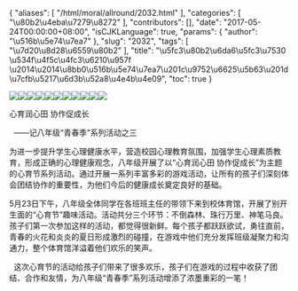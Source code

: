 {
    "aliases": [
        "/html/moral/allround/2032.html"
    ],
    "categories": [
        "\u80b2\u4eba\u7279\u8272"
    ],
    "contributors": [],
    "date": "2017-05-24T00:00:00+08:00",
    "isCJKLanguage": true,
    "params": {
        "author": "\u516b\u5e74\u7ea7"
    },
    "slug": "2032",
    "tags": [
        "\u7d20\u8d28\u6559\u80b2"
    ],
    "title": "\u5fc3\u80b2\u6da6\u5fc3\u7530 \u534f\u4f5c\u4fc3\u6210\u957f \u2014\u2014\u8bb0\u516b\u5e74\u7ea7\u201c\u9752\u6625\u5b63\u201d\u7cfb\u5217\u6d3b\u52a8\u4e4b\u4e09",
    "toc": true
}

![](https://cdn.tfls.online/mirror/full/5576341f7950836bc8802f1d39ba49c946bef57e.jpg)![](https://cdn.tfls.online/mirror/full/6331e64f948a57092478b652de60137e762a6e5e.jpg)![](https://cdn.tfls.online/mirror/full/fbe357ea65486251b8e39e11383b171176416e36.jpg)![](https://cdn.tfls.online/mirror/full/4da35f9cc89687fadf8c8717821db9d96eaf0570.jpg)![](https://cdn.tfls.online/mirror/full/d97cd6d5f59e064a15cf022fab0e68e613894113.jpg)![](https://cdn.tfls.online/mirror/full/48336f90569c39849e1f10c6b4ffb24ebd6e162a.jpg)![](https://cdn.tfls.online/mirror/full/2f732f96f10a64dd50e03f72543a01a37887e9be.jpg)![](https://cdn.tfls.online/mirror/full/e29f5089ba59b88bf5eebc8d4517e249281b901d.jpg)![](https://cdn.tfls.online/mirror/full/6bb465996846ba14c677ad567ea55969547c7004.jpg)![](https://cdn.tfls.online/mirror/full/fae772757a7ebd988ce541470d01f666d6e1fff0.jpg)![](https://cdn.tfls.online/mirror/full/dcbf253fcf1eeb3ced5a02a07398dcfe111905b4.jpg)




  





心育润心田 协作促成长




  ——记八年级“青春季”系列活动之三









为进一步提升学生心理健康水平，营造校园心理教育氛围，加强学生心理素质教育，形成正确的心理健康观念，八年级开展了以“心育润心田 协作促成长”为主题的心育节系列活动。通过开展一系列丰富多彩的游戏活动，让所有的孩子们深刻体会团结协作的重要性，为他们今后的健康成长奠定良好的基础。




5月23日下午，八年级全体同学在各班班主任的带领下来到校体育馆，开展了别开生面的“心育节”趣味活动。活动共分三个环节：不倒森林、珠行万里、神笔马良。孩子们第一次参加这样的活动，都觉得很新鲜。每个孩子都跃跃欲试，勇往直前，青春的火花和炎炎的夏日形成激烈的碰撞，在游戏中他们充分发挥班级凝聚力和沟通力，整个体育馆洋溢着他们欢乐的笑声。




  这次心育节的活动给孩子们带来了很多欢乐，孩子们在游戏的过程中收获了团结、合作和友情，为八年级“青春季”系列活动增添了浓墨重彩的一笔！




  



